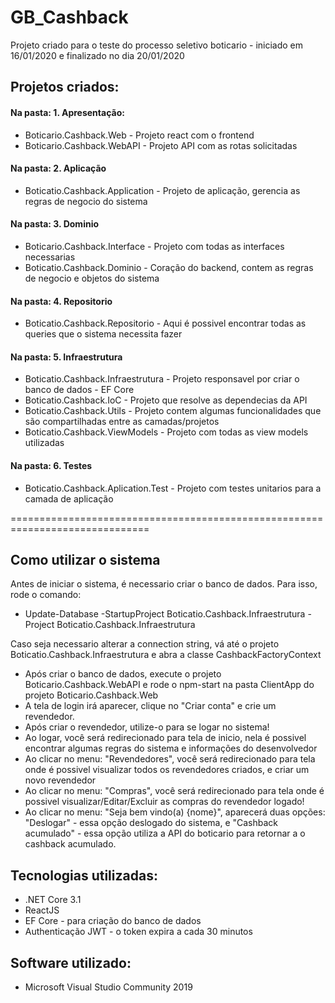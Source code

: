 # GB_Cashback
Projeto criado para o teste do processo seletivo boticario - iniciado em 16/01/2020 e finalizado no dia 20/01/2020

## Projetos criados:

#### Na pasta: 1. Apresentação:
* Boticario.Cashback.Web - Projeto react com o frontend
* Boticario.Cashback.WebAPI - Projeto API com as rotas solicitadas
#### Na pasta: 2. Aplicação
* Boticatio.Cashback.Application - Projeto de aplicação, gerencia as regras de negocio do sistema
#### Na pasta: 3. Dominio
* Boticario.Cashback.Interface - Projeto com todas as interfaces necessarias
* Boticatio.Cashback.Dominio - Coração do backend, contem as regras de negocio e objetos do sistema
#### Na pasta: 4. Repositorio
* Boticatio.Cashback.Repositorio - Aqui é possivel encontrar todas as queries que o sistema necessita fazer
#### Na pasta: 5. Infraestrutura
* Boticatio.Cashback.Infraestrutura - Projeto responsavel por criar o banco de dados - EF Core
* Boticatio.Cashback.IoC - Projeto que resolve as dependecias da API
* Boticatio.Cashback.Utils - Projeto contem algumas funcionalidades que são compartilhadas entre as camadas/projetos
* Boticatio.Cashback.ViewModels - Projeto com todas as view models utilizadas
#### Na pasta: 6. Testes
* Boticatio.Cashback.Aplication.Test - Projeto com testes unitarios para a camada de aplicação

==============================================================================
## Como utilizar o sistema
Antes de iniciar o sistema, é necessario criar o banco de dados. Para isso, rode o comando:

* Update-Database -StartupProject Boticatio.Cashback.Infraestrutura -Project Boticatio.Cashback.Infraestrutura

Caso seja necessario alterar a connection string, vá até o projeto Boticatio.Cashback.Infraestrutura e abra a classe CashbackFactoryContext

* Após criar o banco de dados, execute o projeto Boticario.Cashback.WebAPI e rode o npm-start na pasta ClientApp do projeto Boticario.Cashback.Web
* A tela de login irá aparecer, clique no "Criar conta" e crie um revendedor.
* Após criar o revendedor, utilize-o para se logar no sistema!
* Ao logar, você será redirecionado para tela de inicio, nela é possivel encontrar algumas regras do sistema e informações do desenvolvedor
* Ao clicar no menu: "Revendedores", você será redirecionado para tela onde é possivel visualizar todos os revendedores criados, e criar um novo revendedor
* Ao clicar no menu: "Compras", você será redirecionado para tela onde é possivel visualizar/Editar/Excluir as compras do revendedor logado!
* Ao clicar no menu: "Seja bem vindo(a) {nome}", aparecerá duas opções: "Deslogar" - essa opção deslogado do sistema, e "Cashback acumulado" - essa opção utiliza a API do boticario para retornar a o cashback acumulado.
  
## Tecnologias utilizadas:
* .NET Core 3.1
* ReactJS 
* EF Core - para criação do banco de dados
* Authenticação JWT - o token expira a cada 30 minutos

## Software utilizado:
* Microsoft Visual Studio Community 2019
